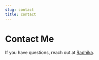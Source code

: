 ```yaml
---
slug: contact
title: contact
---
```


# Contact Me

If you have questions, reach out at [Radhika](mailto:radhikatk@gmail.com).
